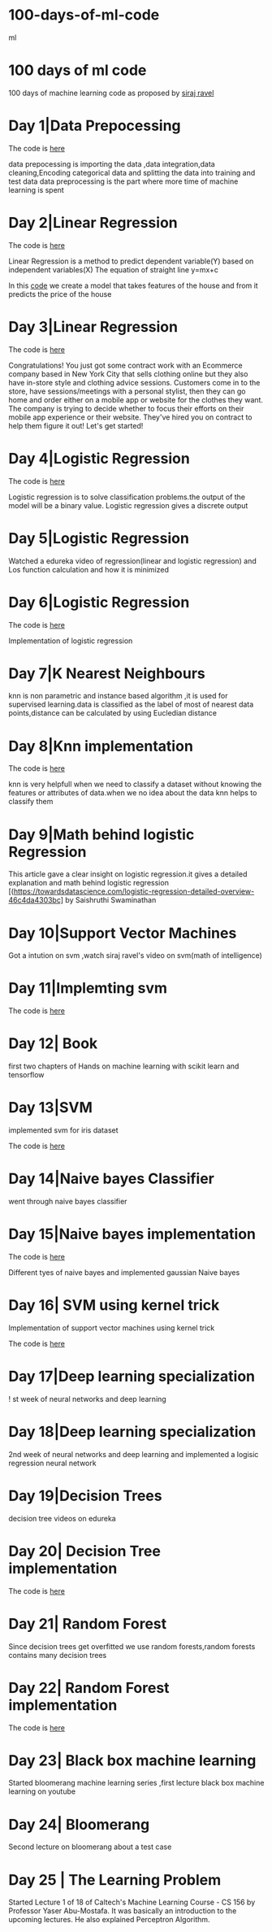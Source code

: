 # 100-days-of-ml-code
ml
# 100 days of ml code
100 days of machine learning code as proposed by [siraj ravel](https://github.com/llSourcell)
# Day 1|Data Prepocessing
The code is  [here](https://github.com/jana95/100-days-of-ml-code/blob/master/Code/day%201.ipynb)


data prepocessing is importing the data ,data integration,data cleaning,Encoding categorical data and splitting the data into training and test data
data preprocessing is the part where more time of machine learning is spent
# Day 2|Linear Regression
The code is  [here](https://github.com/jana95/100-days-of-ml-code/blob/master/Code/day%202.ipynb)


Linear Regression is a method to predict dependent variable(Y) based on independent variables(X)
The equation of straight line y=mx+c

In this  [code](https://github.com/jana95/100-days-of-ml-code/blob/master/Code/day%202.ipynb) we create a model that takes features of the house and from it predicts the price of the house
# Day 3|Linear Regression

The code is  [here](https://github.com/jana95/100-days-of-ml-code/blob/master/Code/day%203.ipynb)


Congratulations! You just got some contract work with an Ecommerce company based in New York City that sells clothing online but they also have in-store style and clothing advice sessions. Customers come in to the store, have sessions/meetings with a personal stylist, then they can go home and order either on a mobile app or website for the clothes they want.
The company is trying to decide whether to focus their efforts on their mobile app experience or their website. They've hired you on contract to help them figure it out! Let's get started!
# Day 4|Logistic Regression
The code is  [here](https://github.com/jana95/100-days-of-ml-code/blob/master/Code/day%204.ipynb)


Logistic regression is to solve classification problems.the output of the model will be a binary value.
Logistic regression gives a discrete output

# Day 5|Logistic Regression

Watched a edureka video of regression(linear and logistic regression) and Los function calculation and how it is minimized

# Day 6|Logistic Regression

The code is  [here](https://github.com/jana95/100-days-of-ml-code/blob/master/Code/day%205.ipynb)

Implementation of logistic regression

# Day 7|K Nearest Neighbours

knn is non parametric and instance based algorithm ,it is used for supervised learning.data is classified as the label of most of nearest data points,distance can be calculated by using Eucledian distance

# Day 8|Knn implementation

The code is  [here](https://github.com/jana95/100-days-of-ml-code/blob/master/Code/day%208.ipynb)

knn is very helpfull when we need to classify a dataset without knowing the features or attributes of data.when we no idea about the data knn helps to classify them

# Day 9|Math behind logistic Regression

This article gave a clear insight on logistic regression.it gives a detailed explanation and math behind logistic regression  [(https://towardsdatascience.com/logistic-regression-detailed-overview-46c4da4303bc]  by Saishruthi Swaminathan

# Day 10|Support Vector Machines

Got a intution on svm ,watch siraj ravel's video on svm(math of intelligence)

# Day 11|Implemting svm

The code is  [here](https://github.com/jana95/100-days-of-ml-code/blob/master/Code/day%2011.ipynb)

# Day 12| Book

first two chapters of Hands on machine learning with scikit learn and tensorflow

# Day 13|SVM 

implemented svm for iris dataset

The code is  [here](https://github.com/jana95/100-days-of-ml-code/blob/master/Code/day%2013.ipynb)

# Day 14|Naive bayes Classifier

went through naive bayes classifier

# Day 15|Naive bayes implementation

The code is  [here](https://github.com/jana95/100-days-of-ml-code/blob/master/Code/day%2015.ipynb)

Different tyes of naive bayes and implemented gaussian Naive bayes

# Day 16| SVM using kernel trick

Implementation of support vector machines using kernel trick

The code is  [here](https://github.com/jana95/100-days-of-ml-code/blob/master/Code/day%2016.ipynb)

# Day 17|Deep learning specialization

! st week of neural networks and deep learning

# Day 18|Deep learning specialization

2nd week of neural networks and deep learning and implemented a logisic regression  neural network

# Day 19|Decision Trees

decision tree videos on edureka

# Day 20| Decision Tree implementation

The code is  [here](https://github.com/jana95/100-days-of-ml-code/blob/master/Code/day%2020.ipynb)

# Day 21| Random Forest

Since decision trees get overfitted we use random forests,random forests contains many decision trees

# Day 22| Random Forest implementation

The code is  [here](https://github.com/jana95/100-days-of-ml-code/blob/master/Code/day%2022.ipynb)

# Day 23| Black box machine learning

Started bloomerang machine learning series ,first lecture black box machine learning on youtube

# Day 24| Bloomerang

Second lecture on bloomerang about a test case

# Day 25 | The Learning Problem

Started Lecture 1 of 18 of Caltech's Machine Learning Course - CS 156 by Professor Yaser Abu-Mostafa. It was basically an introduction to the upcoming lectures. He also explained Perceptron Algorithm.







